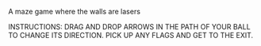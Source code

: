 A maze game where the walls are lasers

INSTRUCTIONS:
DRAG AND DROP ARROWS IN THE PATH OF YOUR BALL TO CHANGE ITS DIRECTION.
PICK UP ANY FLAGS AND GET TO THE EXIT.